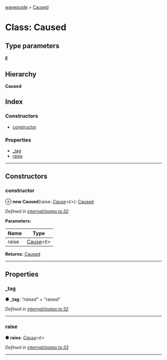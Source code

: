 [waveguide](../README.md) > [Caused](../classes/caused.md)

# Class: Caused

## Type parameters
#### E 
## Hierarchy

**Caused**

## Index

### Constructors

* [constructor](caused.md#constructor)

### Properties

* [_tag](caused.md#_tag)
* [raise](caused.md#raise)

---

## Constructors

<a id="constructor"></a>

###  constructor

⊕ **new Caused**(raise: *[Cause](../#cause)<`E`>*): [Caused](caused.md)

*Defined in [internal/iostep.ts:32](https://github.com/rzeigler/waveguide/blob/a4eddcf/src/internal/iostep.ts#L32)*

**Parameters:**

| Name | Type |
| ------ | ------ |
| raise | [Cause](../#cause)<`E`> |

**Returns:** [Caused](caused.md)

___

## Properties

<a id="_tag"></a>

###  _tag

**● _tag**: *"raised"* = "raised"

*Defined in [internal/iostep.ts:32](https://github.com/rzeigler/waveguide/blob/a4eddcf/src/internal/iostep.ts#L32)*

___
<a id="raise"></a>

###  raise

**● raise**: *[Cause](../#cause)<`E`>*

*Defined in [internal/iostep.ts:33](https://github.com/rzeigler/waveguide/blob/a4eddcf/src/internal/iostep.ts#L33)*

___

